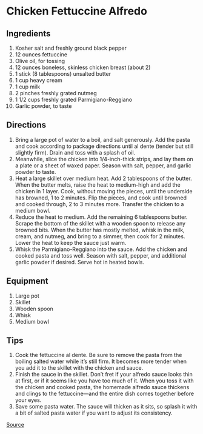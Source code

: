 # Chicken Fettuccine Alfredo

## Ingredients

1. Kosher salt and freshly ground black pepper
2. 12 ounces fettuccine
3. Olive oil, for tossing
4. 12 ounces boneless, skinless chicken breast (about 2)
5. 1 stick (8 tablespoons) unsalted butter
6. 1 cup heavy cream
7. 1 cup milk
8. 2 pinches freshly grated nutmeg
9. 1 1/2 cups freshly grated Parmigiano-Reggiano
10. Garlic powder, to taste

## Directions

1. Bring a large pot of water to a boil, and salt generously. Add the pasta and cook according to package directions until al dente (tender but still slightly firm). Drain and toss with a splash of oil.
2. Meanwhile, slice the chicken into 1/4-inch-thick strips, and lay them on a plate or a sheet of waxed paper. Season with salt, pepper, and garlic powder to taste.
3. Heat a large skillet over medium heat. Add 2 tablespoons of the butter. When the butter melts, raise the heat to medium-high and add the chicken in 1 layer. Cook, without moving the pieces, until the underside has browned, 1 to 2 minutes. Flip the pieces, and cook until browned and cooked through, 2 to 3 minutes more. Transfer the chicken to a medium bowl.
4. Reduce the heat to medium. Add the remaining 6 tablespoons butter. Scrape the bottom of the skillet with a wooden spoon to release any browned bits. When the butter has mostly melted, whisk in the milk, cream, and nutmeg, and bring to a simmer, then cook for 2 minutes. Lower the heat to keep the sauce just warm.
5. Whisk the Parmigiano-Reggiano into the sauce. Add the chicken and cooked pasta and toss well. Season with salt, pepper, and additional garlic powder if desired. Serve hot in heated bowls.

## Equipment

1. Large pot
2. Skillet
3. Wooden spoon
4. Whisk
5. Medium bowl

## Tips

1. Cook the fettuccine al dente. Be sure to remove the pasta from the boiling salted water while it’s still firm. It becomes more tender when you add it to the skillet with the chicken and sauce.
2. Finish the sauce in the skillet. Don’t fret if your alfredo sauce looks thin at first, or if it seems like you have too much of it. When you toss it with the chicken and cooked pasta, the homemade alfredo sauce thickens and clings to the fettuccine—and the entire dish comes together before your eyes.
3. Save some pasta water. The sauce will thicken as it sits, so splash it with a bit of salted pasta water if you want to adjust its consistency.

[Source](https://www.foodnetwork.com/recipes/food-network-kitchen/chicken-fettuccine-alfredo-3364118)


